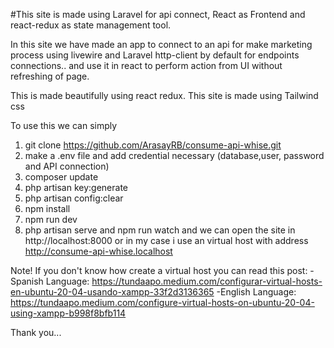 #This site is made using Laravel for api connect, React as Frontend and react-redux as state management tool.

In this site we have made an app to connect to an api for make marketing process using livewire and Laravel http-client by default for endpoints connections..
and use it in react to perform action from UI without refreshing of page.

This is made beautifully using react redux.
This site is made using Tailwind css


To use this we can simply

1. git clone https://github.com/ArasayRB/consume-api-whise.git
2. make a .env file and add credential necessary (database,user, password and API connection)
3. composer update
4. php artisan key:generate
5. php artisan config:clear
6. npm install
7. npm run dev
8. php artisan serve and npm run watch and we can open the site in http://localhost:8000 or in my case i use an virtual host with address http://consume-api-whise.localhost

Note!
If you don't know how create a virtual host you can read this post:
-Spanish Language: https://tundaapo.medium.com/configurar-virtual-hosts-en-ubuntu-20-04-usando-xampp-33f2d3136365
-English Language: https://tundaapo.medium.com/configure-virtual-hosts-on-ubuntu-20-04-using-xampp-b998f8bfb114

Thank you...
